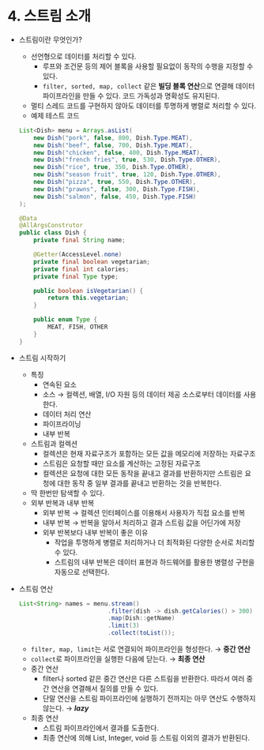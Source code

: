 # 4. 스트림 소개

- 스트림이란 무엇인가?
    - 선언형으로 데이터를 처리할 수 있다.
        - 루프와 조건문 등의 제어 블록을 사용할 필요없이 동작의 수행을 지정할 수 있다.
        - `filter, sorted, map, collect` 같은 **빌딩 블록 연산**으로 연결해 데이터 파이프라인을 만들 수 있다. 코드 가독성과 명확성도 유지된다.
    - 멀티 스레드 코드를 구현하지 않아도 데이터를 투명하게 병렬로 처리할 수 있다.
    - 예제 테스트 코드

    ```java
    List<Dish> menu = Arrays.asList(
    	new Dish("pork", false, 800, Dish.Type.MEAT),
    	new Dish("beef", false, 700, Dish.Type.MEAT),
    	new Dish("chicken", false, 400, Dish.Type.MEAT),
    	new Dish("french fries", true, 530, Dish.Type.OTHER),
    	new Dish("rice", true, 350, Dish.Type.OTHER),
    	new Dish("season fruit", true, 120, Dish.Type.OTHER),
    	new Dish("pizza", true, 550, Dish.Type.OTHER),
    	new Dish("prawns", false, 300, Dish.Type.FISH),
    	new Dish("salmon", false, 450, Dish.Type.FISH)
    );

    @Data
    @AllArgsConstrutor
    public class Dish {
    	private final String name;

    	@Getter(AccessLevel.none)
    	private final boolean vegetarian;
    	private final int calories;
    	private final Type type;

    	public boolean isVegetarian() {
    		return this.vegetarian;
    	}

    	public enum Type {
    		MEAT, FISH, OTHER
    	}
    }
    ```

- 스트림 시작하기
    - 특징
        - 연속된 요소
        - 소스 → 컬렉션, 배열, I/O 자원 등의 데이터 제공 소스로부터 데이터를 사용한다.
        - 데이터 처리 연산
        - 파이프라이닝
        - 내부 반복
    - 스트림과 컬렉션
        - 컬렉션은 현재 자료구조가 포함하는 모든 값을 메모리에 저장하는 자료구조
        - 스트림은 요청할 때만 요소를 계산하는 고정된 자료구조
        - 컬렉션은 요청에 대한 모든 동작을 끝내고 결과를 반환하지만 스트림은 요청에 대한 동작 중 일부 결과를 끝내고 반환하는 것을 반복한다.
    - 딱 한번만 탐색할 수 있다.
    - 외부 반복과 내부 반복
        - 외부 반복 → 컬렉션 인터페이스를 이용해서 사용자가 직접 요소를 반복
        - 내부 반복 → 반복을 알아서 처리하고 결과 스트림 값을 어딘가에 저장
        - 외부 반복보다 내부 반복이 좋은 이유
            - 작업을 투명하게 병렬로 처리하거나 더 최적화된 다양한 순서로 처리할 수 있다.
            - 스트림의 내부 반복은 데이터 표현과 하드웨어를 활용한 병렬성 구현을 자동으로 선택한다.
- 스트림 연산

    ```java
    List<String> names = menu.stream()
                             .filter(dish -> dish.getCalories() > 300)
                             .map(Dish::getName)
                             .limit(3)
                             .collect(toList());
    ```

    - `filter, map, limit`는 서로 연결되어 파이프라인을 형성한다. → **중간 연산**
    - `collect`로 파이프라인을 실행한 다음에 닫는다. → **최종 연산**
    - 중간 연산
        - filter나 sorted 같은 중간 연산은 다른 스트림을 반환한다. 따라서 여러 중간 연산을 연결해서 질의를 만들 수 있다.
        - 단말 연산을 스트림 파이프라인에 실행하기 전까지는 아무 연산도 수행하지 않는다. → ***lazy***
    - 최종 연산
        - 스트림 파이프라인에서 결과를 도출한다.
        - 최종 연산에 의해 List, Integer, void 등 스트림 이외의 결과가 반환된다.